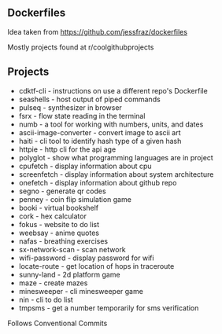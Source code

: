 Dockerfiles
---
Idea taken from https://github.com/jessfraz/dockerfiles

Mostly projects found at r/coolgithubprojects

Projects
---
* cdktf-cli - instructions on use a different repo's Dockerfile
* seashells - host output of piped commands
* pulseq - synthesizer in browser
* fsrx - flow state reading in the terminal
* numb - a tool for working with numbers, units, and dates
* ascii-image-converter - convert image to ascii art
* haiti - cli tool to identify hash type of a given hash
* httpie - http cli for the api age
* polyglot - show what programming languages are in project
* cpufetch - display information about cpu
* screenfetch - display information about system architecture
* onefetch - display information about github repo
* segno - generate qr codes
* penney - coin flip simulation game
* booki - virtual bookshelf
* cork - hex calculator
* fokus - website to do list
* weebsay - anime quotes
* nafas - breathing exercises
* sx-network-scan - scan network
* wifi-password - display password for wifi
* locate-route - get location of hops in traceroute
* sunny-land - 2d platform game
* maze - create mazes
* minesweeper - cli minesweeper game
* nin - cli to do list
* tmpsms - get a number temporarily for sms verification

Follows Conventional Commits
